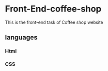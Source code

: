# Front-End-coffee-shop
This is the front-end task of Coffee shop website
## languages
### Html
### CSS
